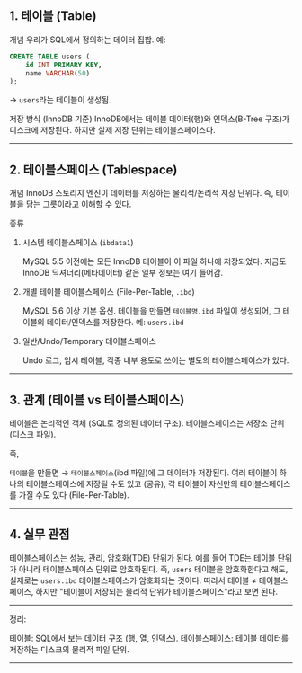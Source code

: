 
## 1. 테이블 (Table)

 개념
  우리가 SQL에서 정의하는 데이터 집합.
  예:

  ```sql
  CREATE TABLE users (
      id INT PRIMARY KEY,
      name VARCHAR(50)
  );
  ```

  → `users`라는 테이블이 생성됨.

 저장 방식 (InnoDB 기준)
  InnoDB에서는 테이블 데이터(행)와 인덱스(B-Tree 구조)가 디스크에 저장된다.
  하지만 실제 저장 단위는 테이블스페이스다.

---

## 2. 테이블스페이스 (Tablespace)

 개념
  InnoDB 스토리지 엔진이 데이터를 저장하는 물리적/논리적 저장 단위다.
  즉, 테이블을 담는 그릇이라고 이해할 수 있다.

 종류

  1. 시스템 테이블스페이스 (`ibdata1`)

      MySQL 5.5 이전에는 모든 InnoDB 테이블이 이 파일 하나에 저장되었다.
      지금도 InnoDB 딕셔너리(메타데이터) 같은 일부 정보는 여기 들어감.
  2. 개별 테이블 테이블스페이스 (File-Per-Table, `.ibd`)

      MySQL 5.6 이상 기본 옵션.
      테이블을 만들면 `테이블명.ibd` 파일이 생성되어, 그 테이블의 데이터/인덱스를 저장한다.
      예: `users.ibd`
  3. 일반/Undo/Temporary 테이블스페이스

      Undo 로그, 임시 테이블, 각종 내부 용도로 쓰이는 별도의 테이블스페이스가 있다.

---

## 3. 관계 (테이블 vs 테이블스페이스)

 테이블은 논리적인 객체 (SQL로 정의된 데이터 구조).
 테이블스페이스는 저장소 단위 (디스크 파일).

즉,

 `테이블`을 만들면 → `테이블스페이스`(ibd 파일)에 그 데이터가 저장된다.
 여러 테이블이 하나의 테이블스페이스에 저장될 수도 있고 (공유),
 각 테이블이 자신만의 테이블스페이스를 가질 수도 있다 (File-Per-Table).

---

## 4. 실무 관점

 테이블스페이스는 성능, 관리, 암호화(TDE) 단위가 된다.
 예를 들어 TDE는 테이블 단위가 아니라 테이블스페이스 단위로 암호화된다.
  즉, `users` 테이블을 암호화한다고 해도, 실제로는 `users.ibd` 테이블스페이스가 암호화되는 것이다.
 따라서 테이블 ≠ 테이블스페이스,
  하지만 "테이블이 저장되는 물리적 단위가 테이블스페이스"라고 보면 된다.

---

정리:

 테이블: SQL에서 보는 데이터 구조 (행, 열, 인덱스).
 테이블스페이스: 테이블 데이터를 저장하는 디스크의 물리적 파일 단위.

---

